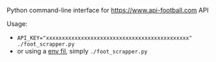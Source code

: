 Python command-line interface for https://www.api-football.com API

Usage:
- `API_KEY="xxxxxxxxxxxxxxxxxxxxxxxxxxxxxxxxxxxxxxxxxxxxx"  ./foot_scrapper.py`
- or using a [env fil](https://dotenvx.com/docs/env-file), simply `./foot_scrapper.py`
